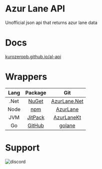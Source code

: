 # Azur Lane API
Unofficial json api that returns azur lane data

# Docs
[kurozeropb.github.io/al-api](https://kurozeropb.github.io/azurlane-api/)

# Wrappers
| Lang | Package                                                 | Git                                                        |
|:----:|:-------------------------------------------------------:|:----------------------------------------------------------:|
| .Net | [NuGet](https://www.nuget.org/packages/AzurLane.Net/)   | [AzurLane.Net](https://github.com/KurozeroPB/AzurLane.Net) |
| Node | [npm](https://www.npmjs.com/package/azurlane)           | [AzurLane](https://github.com/KurozeroPB/AzurLane)         |
| JVM  | [JitPack](https://jitpack.io/#KurozeroPB/AzurLaneKt)    | [AzurLaneKt](https://github.com/KurozeroPB/AzurLaneKt)     |
| Go   | [GitHub](https://github.com/KurozeroPB/golane)          | [golane](https://github.com/KurozeroPB/golane)             |

# Support
![discord](https://discordapp.com/api/v6/guilds/240059867744698368/widget.png?style=banner2)